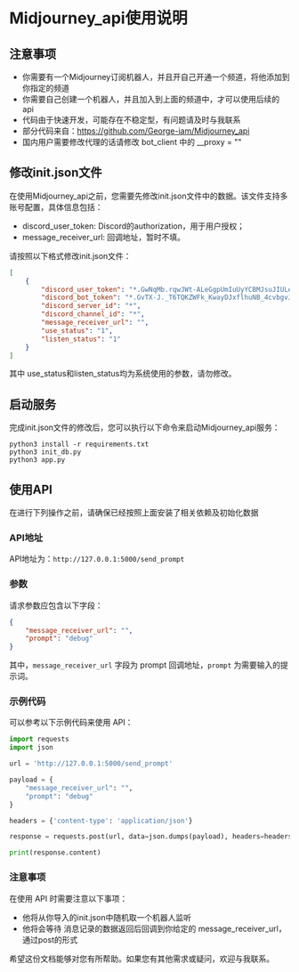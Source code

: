 # Midjourney_api使用说明

## 注意事项

- 你需要有一个Midjourney订阅机器人，并且开自己开通一个频道，将他添加到你指定的频道
- 你需要自己创建一个机器人，并且加入到上面的频道中，才可以使用后续的api
- 代码由于快速开发，可能存在不稳定型，有问题请及时与我联系
- 部分代码来自：https://github.com/George-iam/Midjourney_api
- 国内用户需要修改代理的话请修改 bot_client 中的 __proxy = ""  

## 修改init.json文件

在使用Midjourney_api之前，您需要先修改init.json文件中的数据。该文件支持多账号配置，具体信息包括：

- discord_user_token: Discord的authorization，用于用户授权；
- message_receiver_url: 回调地址，暂时不填。

请按照以下格式修改init.json文件：

```json
[
    {
        "discord_user_token": "*.GwNqMb.rqwJWt-ALeGgpUmIuUyYCBMJsuJIULeC2BJXpI",
        "discord_bot_token": "*.GvTX-J._T6TQKZWFk_KwayDJxflhuNB_4cvbgvJKtQF9Q",
        "discord_server_id": "*",
        "discord_channel_id": "*",
        "message_receiver_url": "",
        "use_status": "1",
        "listen_status": "1"
    }
]
```
其中 use_status和listen_status均为系统使用的参数，请勿修改。

## 启动服务

完成init.json文件的修改后，您可以执行以下命令来启动Midjourney_api服务：

```
python3 install -r requirements.txt  
python3 init_db.py  
python3 app.py
```

## 使用API

在进行下列操作之前，请确保已经按照上面安装了相关依赖及初始化数据

### API地址

API地址为：`http://127.0.0.1:5000/send_prompt`

### 参数

请求参数应包含以下字段：

```json
{
    "message_receiver_url": "",
    "prompt": "debug"
}
```

其中，`message_receiver_url` 字段为 prompt 回调地址，`prompt` 为需要输入的提示词。

### 示例代码

可以参考以下示例代码来使用 API：

```python
import requests
import json

url = 'http://127.0.0.1:5000/send_prompt'

payload = {
    "message_receiver_url": "",
    "prompt": "debug"
}

headers = {'content-type': 'application/json'}

response = requests.post(url, data=json.dumps(payload), headers=headers)

print(response.content)
```

### 注意事项

在使用 API 时需要注意以下事项：

- 他将从你导入的init.json中随机取一个机器人监听
- 他将会等待 消息记录的数据返回后回调到你给定的 message_receiver_url， 通过post的形式

希望这份文档能够对您有所帮助。如果您有其他需求或疑问，欢迎与我联系。

